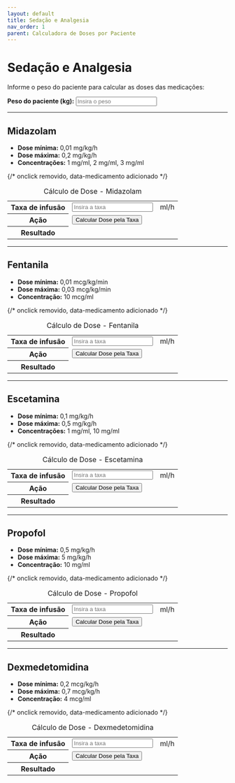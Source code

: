 ```yaml
---
layout: default
title: Sedação e Analgesia
nav_order: 1
parent: Calculadora de Doses por Paciente
---
```


# Sedação e Analgesia

Informe o peso do paciente para calcular as doses das medicações:

<div class="form-group">
  <label for="pesoPaciente"><strong>Peso do paciente (kg):</strong></label>
  <input type="number" id="pesoPaciente" placeholder="Insira o peso" min="0" step="any">
</div>

---

## Midazolam

- **Dose mínima:** 0,01 mg/kg/h
- **Dose máxima:** 0,2 mg/kg/h
- **Concentrações:** 1 mg/ml, 2 mg/ml, 3 mg/ml

<table class="calculadora" aria-describedby="tbl-midazolam-desc">
  <caption id="tbl-midazolam-desc">Cálculo de Dose - Midazolam</caption>
  <tbody>
    <tr>
      <th scope="row"><label for="taxaMidazolam">Taxa de infusão</label></th>
      <td data-label="Valor"><input type="number" id="taxaMidazolam" class="input-editavel" placeholder="Insira a taxa" min="0" step="any"></td>
      <td data-label="Unidade">ml/h</td>
    </tr>
    <tr>
      <th scope="row">Ação</th>
      <td data-label="Calcular" colspan="2"><button class="btn-calcular" data-medicamento="midazolam">Calcular Dose pela Taxa</button></td> {/* onclick removido, data-medicamento adicionado */}
    </tr>
    <tr>
      <th scope="row">Resultado</th>
      <td data-label="Dose Calculada" colspan="2" class="resultado" id="resultadoMidazolam" aria-live="polite"></td>
    </tr>
  </tbody>
</table>

---

## Fentanila

- **Dose mínima:** 0,01 mcg/kg/min
- **Dose máxima:** 0,03 mcg/kg/min
- **Concentração:** 10 mcg/ml

<table class="calculadora" aria-describedby="tbl-fentanila-desc">
  <caption id="tbl-fentanila-desc">Cálculo de Dose - Fentanila</caption>
  <tbody>
    <tr>
      <th scope="row"><label for="taxaFentanila">Taxa de infusão</label></th>
      <td data-label="Valor"><input type="number" id="taxaFentanila" class="input-editavel" placeholder="Insira a taxa" min="0" step="any"></td>
      <td data-label="Unidade">ml/h</td>
    </tr>
    <tr>
      <th scope="row">Ação</th>
      <td data-label="Calcular" colspan="2"><button class="btn-calcular" data-medicamento="fentanila">Calcular Dose pela Taxa</button></td> {/* onclick removido, data-medicamento adicionado */}
    </tr>
    <tr>
      <th scope="row">Resultado</th>
      <td data-label="Dose Calculada" colspan="2" class="resultado" id="resultadoFentanila" aria-live="polite"></td>
    </tr>
  </tbody>
</table>

---

## Escetamina

- **Dose mínima:** 0,1 mg/kg/h
- **Dose máxima:** 0,5 mg/kg/h
- **Concentrações:** 1 mg/ml, 10 mg/ml

<table class="calculadora" aria-describedby="tbl-escetamina-desc">
  <caption id="tbl-escetamina-desc">Cálculo de Dose - Escetamina</caption>
  <tbody>
    <tr>
      <th scope="row"><label for="taxaEscetamina">Taxa de infusão</label></th>
      <td data-label="Valor"><input type="number" id="taxaEscetamina" class="input-editavel" placeholder="Insira a taxa" min="0" step="any"></td>
      <td data-label="Unidade">ml/h</td>
    </tr>
    <tr>
      <th scope="row">Ação</th>
      <td data-label="Calcular" colspan="2"><button class="btn-calcular" data-medicamento="escetamina">Calcular Dose pela Taxa</button></td> {/* onclick removido, data-medicamento adicionado */}
    </tr>
    <tr>
      <th scope="row">Resultado</th>
      <td data-label="Dose Calculada" colspan="2" class="resultado" id="resultadoEscetamina" aria-live="polite"></td>
    </tr>
  </tbody>
</table>

---

## Propofol

- **Dose mínima:** 0,5 mg/kg/h
- **Dose máxima:** 5 mg/kg/h
- **Concentração:** 10 mg/ml

<table class="calculadora" aria-describedby="tbl-propofol-desc">
  <caption id="tbl-propofol-desc">Cálculo de Dose - Propofol</caption>
  <tbody>
    <tr>
      <th scope="row"><label for="taxaPropofol">Taxa de infusão</label></th>
      <td data-label="Valor"><input type="number" id="taxaPropofol" class="input-editavel" placeholder="Insira a taxa" min="0" step="any"></td>
      <td data-label="Unidade">ml/h</td>
    </tr>
    <tr>
      <th scope="row">Ação</th>
      <td data-label="Calcular" colspan="2"><button class="btn-calcular" data-medicamento="propofol">Calcular Dose pela Taxa</button></td> {/* onclick removido, data-medicamento adicionado */}
    </tr>
    <tr>
      <th scope="row">Resultado</th>
      <td data-label="Dose Calculada" colspan="2" class="resultado" id="resultadoPropofol" aria-live="polite"></td>
    </tr>
  </tbody>
</table>

---

## Dexmedetomidina

- **Dose mínima:** 0,2 mcg/kg/h
- **Dose máxima:** 0,7 mcg/kg/h
- **Concentração:** 4 mcg/ml

<table class="calculadora" aria-describedby="tbl-dexmedetomidina-desc">
  <caption id="tbl-dexmedetomidina-desc">Cálculo de Dose - Dexmedetomidina</caption>
  <tbody>
    <tr>
      <th scope="row"><label for="taxaDexmedetomidina">Taxa de infusão</label></th>
      <td data-label="Valor"><input type="number" id="taxaDexmedetomidina" class="input-editavel" placeholder="Insira a taxa" min="0" step="any"></td>
      <td data-label="Unidade">ml/h</td>
    </tr>
    <tr>
      <th scope="row">Ação</th>
      <td data-label="Calcular" colspan="2"><button class="btn-calcular" data-medicamento="dexmedetomidina">Calcular Dose pela Taxa</button></td> {/* onclick removido, data-medicamento adicionado */}
    </tr>
    <tr>
      <th scope="row">Resultado</th>
      <td data-label="Dose Calculada" colspan="2" class="resultado" id="resultadoDexmedetomidina" aria-live="polite"></td>
    </tr>
  </tbody>
</table>

<script>
// Helper function
function getNumericValue(id) {
  const element = document.getElementById(id);
  if (!element) return NaN;
  const value = parseFloat(element.value);
  return element.value === '' ? NaN : value;
}

// Função principal de cálculo
function calcularDosePorTaxa(medicamento) {
  console.log(`DEBUG: Executando calcularDosePorTaxa para ${medicamento}`);
  const peso = getNumericValue('pesoPaciente');
  const taxaInputId = 'taxa' + capitalize(medicamento);
  const taxa = getNumericValue(taxaInputId);
  const resultadoElement = document.getElementById('resultado' + capitalize(medicamento));
  if (!resultadoElement) {
    console.error(`DEBUG: Elemento de resultado 'resultado${capitalize(medicamento)}' não encontrado.`);
    return;
  }
  if (isNaN(peso) || peso <= 0) {
    console.log(`DEBUG: Peso inválido (${peso}), limpando resultado para ${medicamento}.`);
    resultadoElement.innerHTML = '';
    return;
  }
   if (isNaN(taxa) || taxa < 0) {
    console.log(`DEBUG: Taxa inválida (${taxa}), limpando resultado para ${medicamento}.`);
    resultadoElement.innerHTML = '';
    return;
   }
  console.log(`DEBUG: Calculando dose para ${medicamento} com peso ${peso} e taxa ${taxa}`);
  resultadoElement.innerHTML = '';
  let resultadoHtml = '';
  let dosePorHora, dosePorPeso;
  switch (medicamento) {
    case 'midazolam':
      [1, 2, 3].forEach(c => {
        dosePorHora = taxa * c;
        dosePorPeso = dosePorHora / peso;
        resultadoHtml += `<strong>${c} mg/ml:</strong> <span class="math-inline">\{dosePorHora\.toFixed\(2\)\} mg/h \(</span>{dosePorPeso.toFixed(3)} mg/kg/h)<br>`;
      });
      break;
    case 'fentanila':
      dosePorHora = taxa * 10;
      dosePorPeso = dosePorHora / (60 * peso);
      resultadoHtml = `<strong>10 mcg/ml:</strong> <span class="math-inline">\{dosePorHora\.toFixed\(2\)\} mcg/h \(</span>{dosePorPeso.toFixed(3)} mcg/kg/min)`;
      break;
    case 'escetamina':
      [1, 10].forEach(c => {
        dosePorHora = taxa * c;
        dosePorPeso = dosePorHora / peso;
        resultadoHtml += `<strong>${c} mg/ml:</strong> <span class="math-inline">\{dosePorHora\.toFixed\(2\)\} mg/h \(</span>{dosePorPeso.toFixed(3)} mg/kg/h)<br>`;
      });
      break;
    case 'propofol':
      dosePorHora = taxa * 10;
      dosePorPeso = dosePorHora / peso;
      resultadoHtml = `<strong>10 mg/ml:</strong> <span class="math-inline">\{dosePorHora\.toFixed\(2\)\} mg/h \(</span>{dosePorPeso.toFixed(3)} mg/kg/h)`;
      break;
    case 'dexmedetomidina':
      dosePorHora = taxa * 4;
      dosePorPeso = dosePorHora / peso;
      resultadoHtml = `<strong>4 mcg/ml:</strong> <span class="math-inline">\{dosePorHora\.toFixed\(2\)\} mcg/h \(</span>{dosePorPeso.toFixed(3)} mcg/kg/h)`;
      break;
    default:
      console.error(`DEBUG: Medicamento desconhecido: ${medicamento}`);
      resultadoHtml = 'Medicamento desconhecido.';
  }
  resultadoElement.innerHTML = resultadoHtml;
  console.log(`DEBUG: Resultado para ${medicamento} definido.`);
}

// Helper para capitalizar a primeira letra
function capitalize(str) {
  if (!str) return '';
  return str.charAt(0).toUpperCase() + str.slice(1);
}

// Código que executa após o carregamento do DOM (SIMPLIFICADO)
document.addEventListener('DOMContentLoaded', function () {
  // APENAS ISTO DENTRO DO LISTENER AGORA:
  console.log('DEBUG: DOMContentLoaded SIMPLIFICADO acionado.');
}); // Fim do listener
</script>
